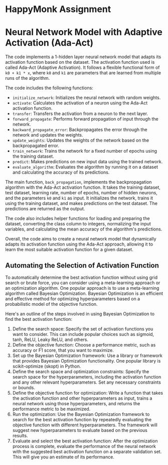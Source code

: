 # HappyMonk Assignment
# Neural Network Model with Adaptive Activation (Ada-Act)

The code implements a 1-hidden layer neural network model that adapts its activation function based on the dataset. The activation function used is called Ada-Act (Adaptive Activation). It follows a flexible functional form of `k0 + k1 * x`, where `k0` and `k1` are parameters that are learned from multiple runs of the algorithm.

The code includes the following functions:
- `initialize_network`: Initializes the neural network with random weights.
- `activate`: Calculates the activation of a neuron using the Ada-Act activation function.
- `transfer`: Transfers the activation from a neuron to the next layer.
- `forward_propagate`: Performs forward propagation of input through the network.
- `backward_propagate_error`: Backpropagates the error through the network and updates the weights.
- `update_weights`: Updates the weights of the network based on the backpropagated error.
- `train_network`: Trains the network for a fixed number of epochs using the training dataset.
- `predict`: Makes predictions on new input data using the trained network.
- `evaluate_algorithm`: Evaluates the algorithm by running it on a dataset and calculating the accuracy of its predictions.

The main function, `back_propagation`, implements the backpropagation algorithm with the Ada-Act activation function. It takes the training dataset, test dataset, learning rate, number of epochs, number of hidden neurons, and the parameters `k0` and `k1` as input. It initializes the network, trains it using the training dataset, and makes predictions on the test dataset. The predictions are returned as the output.

The code also includes helper functions for loading and preparing the dataset, converting the class column to integers, normalizing the input variables, and calculating the mean accuracy of the algorithm's predictions.

Overall, the code aims to create a neural network model that dynamically adapts its activation function using the Ada-Act approach, allowing it to learn the most suitable activation function for a given dataset.

## Automating the Selection of Activation Function

To automatically determine the best activation function without using grid search or brute force, you can consider using a meta-learning approach or an optimization algorithm. One popular approach is to use a meta-learning algorithm called Bayesian Optimization. Bayesian Optimization is an efficient and effective method for optimizing hyperparameters based on a probabilistic model of the objective function.

Here's an outline of the steps involved in using Bayesian Optimization to find the best activation function:
1. Define the search space: Specify the set of activation functions you want to consider. This can include popular choices such as sigmoid, tanh, ReLU, Leaky ReLU, and others.
2. Define the objective function: Choose a performance metric, such as accuracy or F1 score, that you want to maximize.
3. Set up the Bayesian Optimization framework: Use a library or framework that provides Bayesian Optimization functionality. One popular library is scikit-optimize (skopt) in Python.
4. Define the search space and optimization constraints: Specify the search space for the hyperparameters, including the activation function and any other relevant hyperparameters. Set any necessary constraints or bounds.
5. Define the objective function for optimization: Write a function that takes the activation function and other hyperparameters as input, trains a neural network using those hyperparameters, and returns the performance metric to be maximized.
6. Run the optimization: Use the Bayesian Optimization framework to search for the best activation function by repeatedly evaluating the objective function with different hyperparameters. The framework will suggest new hyperparameters to evaluate based on the previous results.
7. Evaluate and select the best activation function: After the optimization process is complete, evaluate the performance of the neural network with the suggested best activation function on a separate validation set. This will give you an estimate of its performance.
